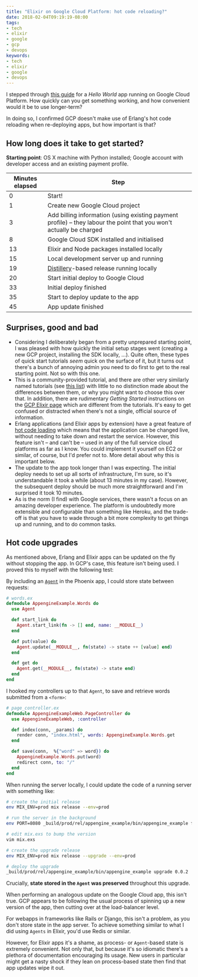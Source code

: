 ```yaml
---
title: "Elixir on Google Cloud Platform: hot code reloading?"
date: 2018-02-04T09:19:19-08:00
tags:
- tech
- elixir
- google
- gcp
- devops
keywords:
- tech
- elixir
- google
- devops
---
```


I stepped through [this guide](https://cloud.google.com/community/tutorials/elixir-phoenix-on-google-app-engine) for a _Hello World_ app running on Google Cloud Platform. How quickly can you get something working, and how convenient would it be to use longer-term?

In doing so, I confirmed GCP doesn't make use of Erlang's hot code reloading when re-deploying apps, but how important is that?

<!-- excerpt -->

## How long does it take to get started?
**Starting point**: OS X machine with Python installed; Google account with developer access and an existing payment profile.

Minutes elapsed | Step
----------------|------
0  | Start!
1  | Create new Google Cloud project
3  | Add billing information (using existing payment profile) – they labour the point that you won't actually be charged
8  | Google Cloud SDK installed and initialised
13 | Elixir and Node packages installed locally
15 | Local development server up and running
19 | [Distillery](https://github.com/bitwalker/distillery)-based release running locally
20 | Start initial deploy to Google Cloud
33 | Initial deploy finished
35 | Start to deploy update to the app
45 | App update finished

## Surprises, good and bad
* Considering I deliberately began from a pretty unprepared starting point, I was pleased with how quickly the initial setup stages went (creating a new GCP project, installing the SDK locally, …). Quite often, these types of quick start tutorials _seem_ quick on the surface of it, but it turns out there's a bunch of annoying admin you need to do first to get to the real starting point. Not so with this one.
* This is a community-provided tutorial, and there are other very similarly named tutorials (see [this list](https://cloud.google.com/community/tutorials/)) with little to no distinction made about the differences between them, or why you might want to choose this over that. In addition, there are rudimentary _Getting Started_ instructions on the [GCP Elixir page](https://cloud.google.com/elixir/) which are different from the tutorials. It's easy to get confused or distracted when there's not a single, official source of information.
* Erlang applications (and Elixir apps by extension) have a great feature of [hot code loading](https://medium.com/@kansi/hot-code-loading-with-erlang-and-rebar3-8252af16605b) which means that the application can be changed live, without needing to take down and restart the service. However, this feature isn't – and can't be – used in any of the full service cloud platforms as far as I know. You could implement it yourself on EC2 or similar, of course, but I'd prefer not to.  More detail about why this is important below.
* The update to the app took longer than I was expecting. The initial deploy needs to set up all sorts of infrastructure, I'm sure, so it's understandable it took a while (about 13 minutes in my case). However, the subsequent deploy should be much more straightforward and I'm surprised it took 10 minutes.
* As is the norm (I find) with Google services, there wasn't a focus on an amazing developer experience. The platform is undoubtedly more extensible and configurable than something like Heroku, and the trade-off is that you have to wade through a bit more complexity to get things up and running, and to do common tasks.

## Hot code upgrades

As mentioned above, Erlang and Elixir apps can be updated on the fly without stopping the app. In GCP's case, this feature isn't being used. I proved this to myself with the following test:

By including an [`Agent`](https://elixir-lang.org/getting-started/mix-otp/agent.html) in the Phoenix app, I could store state between requests:

```elixir
# words.ex
defmodule AppengineExample.Words do
  use Agent

  def start_link do
    Agent.start_link(fn -> [] end, name: __MODULE__)
  end

  def put(value) do
    Agent.update(__MODULE__, fn(state) -> state ++ [value] end)
  end

  def get do
    Agent.get(__MODULE__, fn(state) -> state end)
  end
end
```

I hooked my controllers up to that `Agent`, to save and retrieve words submitted from a `<form>`:

```elixir
# page_controller.ex
defmodule AppengineExampleWeb.PageController do
  use AppengineExampleWeb, :controller

  def index(conn, _params) do
    render conn, "index.html", words: AppengineExample.Words.get
  end

  def save(conn,  %{"word" => word}) do
    AppengineExample.Words.put(word)
    redirect conn, to: "/"
  end
end
```

When running the server locally, I could update the code of a running server with something like:

```bash
# create the initial release
env MIX_ENV=prod mix release --env=prod

# run the server in the background
env PORT=8080 _build/prod/rel/appengine_example/bin/appengine_example foreground &

# edit mix.exs to bump the version
vim mix.exs

# create the upgrade release
env MIX_ENV=prod mix release --upgrade --env=prod

# deploy the upgrade
_build/prod/rel/appengine_example/bin/appengine_example upgrade 0.0.2
```

Crucially, **state stored in the `Agent` was preserved** throughout this upgrade.

When performing an analogous update on the Google Cloud app, this isn't true. GCP appears to be following the usual process of spinning up a new version of the app, then cutting over at the load-balancer level.

For webapps in frameworks like Rails or Django, this isn't a problem, as you don't store state in the app server. To achieve something similar to what I did using `Agents` in Elixir, you'd use Redis or similar.

However, for Elixir apps it's a shame, as process- or `Agent`-based state is extremely convenient. Not only that, but because it's so idiomatic there's a plethora of documentation encouraging its usage. New users in particular might get a nasty shock if they lean on process-based state then find that app updates wipe it out.
